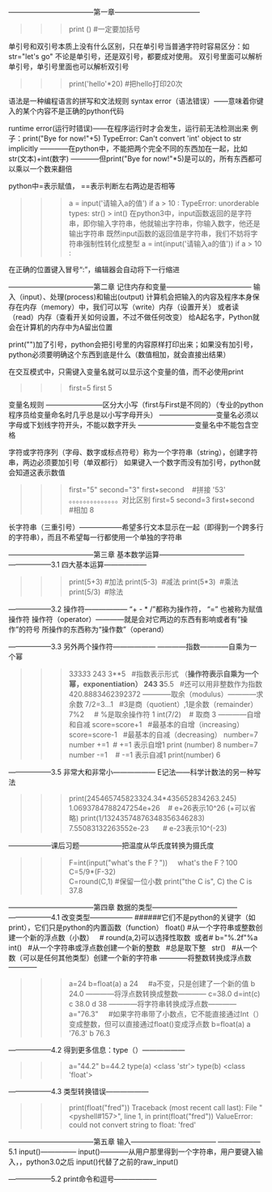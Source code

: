 ————————————第一章————————————
>>>print ()  #一定要加括号

单引号和双引号本质上没有什么区别，只在单引号当普通字符时容易区分：如str="let's go"
不论是单引号，还是双引号，都要成对使用。
双引号里面可以解析单引号，单引号里面也可以解析双引号

>>>print('hello'*20)   #把hello打印20次

语法是一种编程语言的拼写和文法规则
syntax error（语法错误）——意味着你键入的某个内容不是正确的python代码

runtime error(运行时错误)——在程序运行时才会发生，运行前无法检测出来
例子：print("Bye for now!"+5)
TypeError: Can't convert 'int' object to str implicitly
————在python中，不能把两个完全不同的东西加在一起，比如str(文本)+int(数字)
————但print("Bye for now!"*5)是可以的，所有东西都可以乘以一个数来翻倍

python中=表示赋值， ==表示判断左右两边是否相等

>>>a = input('请输入a的值')
>>>if a > 10 :
TypeError: unorderable types: str() > int()
在python3中，input函数返回的是字符串，即你输入字符串，他就输出字符串，你输入数字，他还是输出字符串
既然input函数的返回值是字符串，我们不妨将字符串强制性转化成整型
>>>a = int(input('请输入a的值'))
>>>if a > 10 :

在正确的位置键入冒号“:”，编辑器会自动将下一行缩进


————————————第二章 记住内存和变量————————————
输入（input）、处理(process)和输出(output)
计算机会把输入的内容及程序本身保存在内存（memory）中，我们可以写（write）内存（设置开关）
或者读（read）内存（查看开关如何设置，不过不做任何改变）
给A起名字，Python就会在计算机的内存中为A留出位置

print("")加了引号，python会把引号里的内容原样打印出来；如果没有加引号，python必须要明确这个东西到底是什么（数值相加，就会直接出结果）

在交互模式中，只需键入变量名就可以显示这个变量的值，而不必使用print
>>>first=5
>>>first
5

变量名规则
————————区分大小写（first与First是不同的）（专业的python程序员给变量命名时几乎总是以小写字母开头）
————————变量名必须以字母或下划线字符开头，不能以数字开头
————————变量名中不能包含空格

字符或字符序列（字母、数字或标点符号）称为一个字符串（string），创建字符串，两边必须要加引号（单双都行）
如果键入一个数字而没有加引号，python就会知道这表示数值
>>> first="5"
>>> second="3"
>>> first+second    #拼接
'53'
。。。。。。。。。。。。。。对比区别
>>> first=5
>>> second=3
>>> first+second   #相加
8

长字符串（三重引号）——————希望多行文本显示在一起（即得到一个跨多行的字符串），而且不希望每一行都使用一个单独的字符串




————————————第三章 基本数学运算————————————
——————3.1 四大基本运算——————
>>>print(5+3)  #加法
>>>print(5-3)  #减法
>>>print(5*3)  #乘法
>>>print(5/3)  #除法

——————3.2 操作符——————
“+ - * /”都称为操作符， “=” 也被称为赋值操作符
操作符（operator）————就是会对它两边的东西有影响或者有“操作”的符号
所操作的东西称为“操作数”（operand）

——————3.3 另外两个操作符——————
————指数————自乘为一个幂
>>> 3*3*3*3*3
243
>>> 3**5    #指数表示形式 （**操作符表示自乘为一个幂，exponentiation）
243
>>> 3**5.5    #还可以用非整数作为指数
420.8883462392372
————取余（modulus）————求余数
7/2=3...1   #3是商（quotient）,1是余数（remainder）
>>> 7%2     # %是取余操作符
1
>>> int(7/2)    # 取商
3
————自增和自减
score=score+1   #最基本的自增（increasing）
score=score-1   #最基本的自减（decreasing）
>>> number=7
>>> number +=1    # +=1 表示自增1
>>> print (number)
8
>>> number=7
>>> number -=1    # -=1 表示自减1
>>> print(number)
6

——————3.5 非常大和非常小——————
E记法——科学计数法的另一种写法
>>> print(245465745823324.34*435652834263.245)
1.0693784788247254e+26    # e+26表示10^26 (+可以省略)
>>> print(1/13243574876348356346283)
7.55083132263552e-23       # e-23表示10^(-23)

——————课后习题——————把温度从华氏度转换为摄氏度 
>>> F=int(input("what's the F？"))    
what's the F？100
>>> C=5/9*(F-32)   
>>> C=round(C,1)    #保留一位小数
>>> print("the C is", C)
the C is 37.8



————————————第四章 数据的类型————————————
——————4.1 改变类型——————
######它们不是python的关键字（如print），它们只是python的内置函数（function）
float()  #从一个字符串或整数创建一个新的浮点数（小数）    # round(a,2)可以选择性取数  或者# b="%.2f"%a
int()   #从一个字符串或浮点数创建一个新的整数   #总是取下整  
str()   #从一个数（可以是任何其他类型）创建一个新的字符串
————将整数转换成浮点数————
>>> a=24
>>> b=float(a)
>>> a
24      #a不变，只是创建了一个新的值
>>> b
24.0
————将浮点数转换成整数————
>>> c=38.0
>>> d=int(c)
>>> c
38.0
>>> d
38
————将字符串转换成浮点数————
>>> a="76.3"     #如果字符串带了小数点，它不能直接通过Int（）变成整数，但可以直接通过float()变成浮点数
>>> b=float(a)
>>> a
'76.3'
>>> b
76.3

——————4.2 得到更多信息：type（）——————
>>> a="44.2"
>>> b=44.2
>>> type(a)
<class 'str'>
>>> type(b)
<class 'float'>

——————4.3 类型转换错误——————
>>> print(float("fred"))
Traceback (most recent call last):
  File "<pyshell#157>", line 1, in <module>
    print(float("fred"))
ValueError: could not convert string to float: 'fred'



————————————第五章 输入————————————
——————5.1 input()————— 
input()————从用户那里得到一个字符串，用户要键入输入，，python3.0之后 input()代替了之前的raw_input()

——————5.2 print命令和逗号——————


